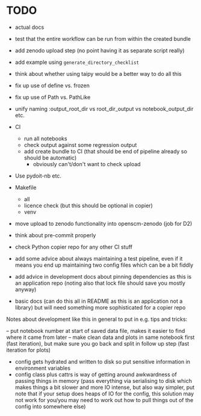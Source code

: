 # TODO

- actual docs
- test that the entire workflow can be run from within the created bundle
- add zenodo upload step (no point having it as separate script really)
- add example using `generate_directory_checklist`

- think about whether using taipy would be a better way to do all this

- fix up use of define vs. frozen
- fix up use of Path vs. PathLike
- unify naming :output_root_dir vs root_dir_output vs notebook_output_dir etc.
- CI
    - run all notebooks
    - check output against some regression output
    - add create bundle to CI (that should be end of pipeline already so should be automatic)
        - obviously can't/don't want to check upload
- Use pydoit-nb etc.
- Makefile
    - all
    - licence check (but this should be optional in copier)
    - venv
- move upload to zenodo functionality into openscm-zenodo (job for D2)
- think about pre-commit properly
- check Python copier repo for any other CI stuff
- add some advice about always maintaining a test pipeline, even if it means you end up maintaining two config files which can be a bit fiddly
- add advice in development docs about pinning dependencies as this is an application repo (noting also that lock file should save you mostly anyway)
- basic docs (can do this all in README as this is an application not a library) but will need something more sophisticated for a copier repo


Notes about development like this in general to put in e.g. tips and tricks:

– put notebook number at start of saved data file, makes it easier to find where it came from later
– make clean data and plots in same notebook first (fast iteration), but make sure you go back and split in follow up step (fast iteration for plots)
- config gets hydrated and written to disk so put sensitive information in environment variables
- config class plus cattrs is way of getting around awkwardness of passing things in memory (pass everything via serialising to disk which makes things a bit slower and more IO intense, but also way simpler, put note that if your setup does heaps of IO for the config, this solution may not work for you/you may need to work out how to pull things out of the config into somewhere else)
